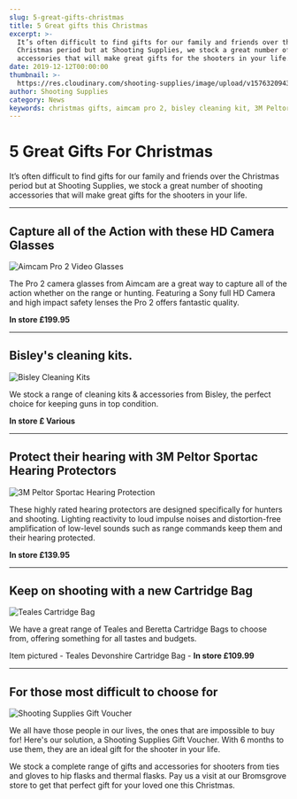 ```yaml
---
slug: 5-great-gifts-christmas
title: 5 Great gifts this Christmas
excerpt: >-
  It’s often difficult to find gifts for our family and friends over the
  Christmas period but at Shooting Supplies, we stock a great number of shooting
  accessories that will make great gifts for the shooters in your life.
date: 2019-12-12T00:00:00
thumbnail: >-
  https://res.cloudinary.com/shooting-supplies/image/upload/v1576320943/Blog/Christmas-Shooting-Supplies_buseop.jpg
author: Shooting Supplies
category: News
keywords: christmas gifts, aimcam pro 2, bisley cleaning kit, 3M Peltor Sportac Hearing Protection
---
```


# **5 Great Gifts For Christmas**

It’s often difficult to find gifts for our family and friends over the Christmas period but at Shooting Supplies, we stock a great number of shooting accessories that will make great gifts for the shooters in your life.

****

## **Capture all of the Action with these HD Camera Glasses**

![Aimcam Pro 2 Video Glasses](https://res.cloudinary.com/shooting-supplies/image/upload/v1576320987/Blog/Aimcam-pro-2_rhdvy6.jpg)

The Pro 2 camera glasses from Aimcam are a great way to capture all of the action whether on the range or hunting. Featuring a Sony full HD Camera and high impact safety lenses the Pro 2 offers fantastic quality.

**In store £199.95**

---

## **Bisley's cleaning kits.**

![Bisley Cleaning Kits](https://res.cloudinary.com/shooting-supplies/image/upload/v1576320970/Blog/bisley-cleaning-kit_fe7kkp.jpg)

We stock a range of cleaning kits & accessories from Bisley, the perfect choice for keeping guns in top condition.

**In store £ Various**

---

## **Protect their hearing with 3M Peltor Sportac Hearing Protectors**

![3M Peltor Sportac Hearing Protection](https://res.cloudinary.com/shooting-supplies/image/upload/v1576320960/Blog/Peltor-3M-SporTac-Electronic-Ear-Muffs-Green_kak23y.jpg)

These highly rated hearing protectors are designed specifically for hunters and shooting. Lighting reactivity to loud impulse noises and distortion-free amplification of low-level sounds such as range commands keep them and their hearing protected.

**In store £139.95**

---

## **Keep on shooting with a new Cartridge Bag**

![Teales Cartridge Bag](https://res.cloudinary.com/shooting-supplies/image/upload/v1576320950/Blog/Devonshire-Cartridge-Bag_ypnh9w.jpg)

We have a great range of Teales and Beretta Cartridge Bags to choose from, offering something for all tastes and budgets.

Item pictured - Teales Devonshire Cartridge Bag - **In store £109.99**

---

## **For those most difficult to choose for**

![Shooting Supplies Gift Voucher](https://res.cloudinary.com/shooting-supplies/image/upload/v1573564505/misc/Gift-Voucher_zmxwhk_phspb2_gg0ln5.jpg)

We all have those people in our lives, the ones that are impossible to buy for! Here's our solution, a Shooting Supplies Gift Voucher. With 6 months to use them, they are an ideal gift for the shooter in your life.

We stock a complete range of gifts and accessories for shooters from ties and gloves to hip flasks and thermal flasks. Pay us a visit at our Bromsgrove store to get that perfect gift for your loved one this Christmas.
